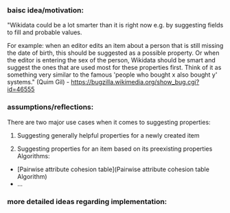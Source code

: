 ### baisc idea/motivation:

"Wikidata could be a lot smarter than it is right now e.g. by suggesting fields
to fill and probable values. 

For example: when an editor edits an item about a person that is still missing
the date of birth, this should be suggested as a possible property. Or when the
editor is entering the sex of the person, Wikidata should be smart and suggest
the ones that are used most for these properties first. Think of it as
something very similar to the famous 'people who bought x also bought y'
systems." (Quim Gil) - https://bugzilla.wikimedia.org/show_bug.cgi?id=46555

### assumptions/reflections:

There are two major use cases when it comes to suggesting properties:

1. Suggesting generally helpful properties for a newly created item 

2. Suggesting properties for an item based on its preexisting properties
Algorithms:
  * [Pairwise attribute cohesion table](Pairwise attribute cohesion table Algorithm)
  * ...

### more detailed ideas regarding implementation:




